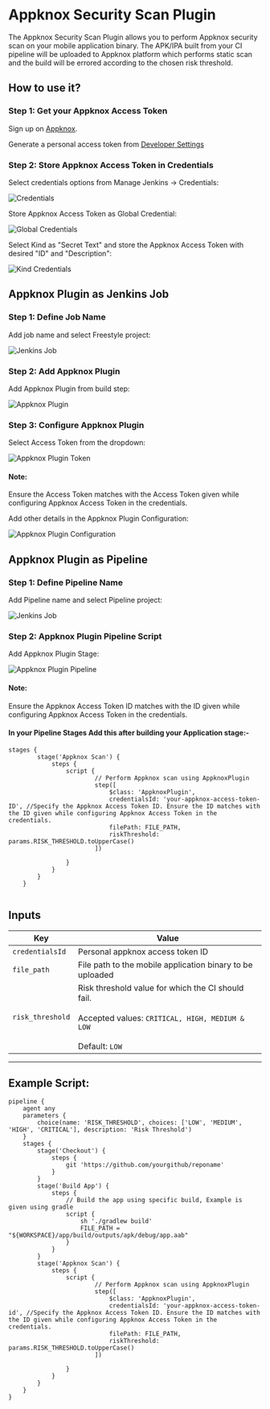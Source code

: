 # Appknox Security Scan Plugin

The Appknox Security Scan Plugin allows you to perform Appknox security scan on your mobile application binary. The APK/IPA built from your CI pipeline will be uploaded to Appknox platform which performs static scan and the build will be errored according to the chosen risk threshold.

## How to use it?

### Step 1: Get your Appknox Access Token

Sign up on [Appknox](https://appknox.com).

Generate a personal access token from <a href="https://secure.appknox.com/settings/developersettings" target="_blank">Developer Settings</a>

### Step 2: Store Appknox Access Token in Credentials

Select credentials options from Manage Jenkins -> Credentials:

![Credentials](https://github.com/ashujha301/appknox-security-scan-plugin/blob/main/images/jenkins1.png)

Store Appknox Access Token as Global Credential:

![Global Credentials](https://github.com/ashujha301/appknox-security-scan-plugin/blob/main/images/jenkins2.png)

Select Kind as "Secret Text" and store the Appknox Access Token with desired "ID" and "Description":

![Kind Credentials](https://github.com/ashujha301/appknox-security-scan-plugin/blob/main/images/jenkins4.png)

## Appknox Plugin as Jenkins Job

### Step 1: Define Job Name

Add job name and select Freestyle project:

![Jenkins Job](https://github.com/ashujha301/appknox-security-scan-plugin/blob/main/images/jenkins5.png)

### Step 2: Add Appknox Plugin

Add Appknox Plugin from build step:

![Appknox Plugin](https://github.com/ashujha301/appknox-security-scan-plugin/blob/main/images/jenkins6.png)

### Step 3: Configure Appknox Plugin

Select Access Token from the dropdown:

![Appknox Plugin Token](https://github.com/ashujha301/appknox-security-scan-plugin/blob/main/images/jenkins10.png)

#### Note:

Ensure the Access Token matches with the Access Token given while configuring Appknox Access Token in the credentials.

Add other details in the Appknox Plugin Configuration:

![Appknox Plugin Configuration](https://github.com/ashujha301/appknox-security-scan-plugin/blob/main/images/jenkins7.png)


## Appknox Plugin as Pipeline

### Step 1: Define Pipeline Name

Add Pipeline name and select Pipeline project:

![Jenkins Job](https://github.com/ashujha301/appknox-security-scan-plugin/blob/main/images/jenkins8.png)

### Step 2: Appknox Plugin Pipeline Script

Add Appknox Plugin Stage:

![Appknox Plugin Pipeline](https://github.com/ashujha301/appknox-security-scan-plugin/blob/main/images/jenkins9.png)

#### Note:

Ensure the Appknox Access Token ID matches with the ID given while configuring Appknox Access Token in the credentials.

#### In your Pipeline Stages Add this after building your Application stage:-

```
stages {
        stage('Appknox Scan') {
            steps {
                script {
                        // Perform Appknox scan using AppknoxPlugin
                        step([
                            $class: 'AppknoxPlugin',
                            credentialsId: 'your-appknox-access-token-ID', //Specify the Appknox Access Token ID. Ensure the ID matches with the ID given while configuring Appknox Access Token in the credentials.
                            filePath: FILE_PATH,
                            riskThreshold: params.RISK_THRESHOLD.toUpperCase()
                        ])
                    
                }
            }
        }
    }
    
```

## Inputs

| Key                     | Value                        |
|-------------------------|------------------------------|
| `credentialsId`         | Personal appknox access token ID |
| `file_path`             | File path to the mobile application binary to be uploaded |
| `risk_threshold`        | Risk threshold value for which the CI should fail. <br><br>Accepted values: `CRITICAL, HIGH, MEDIUM & LOW` <br><br>Default: `LOW` |

---

## Example Script:
```
pipeline {
    agent any
    parameters {
        choice(name: 'RISK_THRESHOLD', choices: ['LOW', 'MEDIUM', 'HIGH', 'CRITICAL'], description: 'Risk Threshold')
    }
    stages {
        stage('Checkout') {
            steps {
                git 'https://github.com/yourgithub/reponame'
            }
        }
        stage('Build App') {
            steps {
                // Build the app using specific build, Example is given using gradle
                script {
                    sh './gradlew build'
                    FILE_PATH = "${WORKSPACE}/app/build/outputs/apk/debug/app.aab"
                }
            }
        }
        stage('Appknox Scan') {
            steps {
                script {
                        // Perform Appknox scan using AppknoxPlugin
                        step([
                            $class: 'AppknoxPlugin',
                            credentialsId: 'your-appknox-access-token-id', //Specify the Appknox Access Token ID. Ensure the ID matches with the ID given while configuring Appknox Access Token in the credentials.
                            filePath: FILE_PATH,
                            riskThreshold: params.RISK_THRESHOLD.toUpperCase()
                        ])
                    
                }
            }
        }
    }
}

```